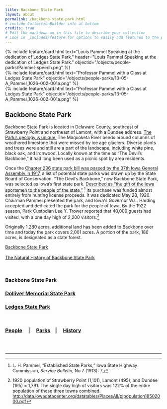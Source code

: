 ```yaml
---
title: Backbone State Park
layout: about
permalink: /backbone-state-park.html
# include CollectionBuilder info at bottom
credits: true
# Edit the markdown on in this file to describe your collection
# Look in _includes/feature for options to easily add features to the page
---
```


<div class="card-group">
   <div card>
{% include feature/card.html text="Louis Pammel Speaking at the dedication of Ledges State Park." header="Louis Pammel Speaking at the dedication of Ledges State Park." objectid="/objects/people-parks/Pammel-speech.png" %}
   </div>
        <div card>
{% include feature/card.html text="Professor Pammel with a Class at Ledges State Park" objectid="/objects/people-parks/13-05-A_Pammel_1026-002-001a.png" %}
        </div>
            <div card>
{% include feature/card.html text="Professor Pammel with a Class at Ledges State Park" objectid="/objects/people-parks/13-05-A_Pammel_1026-002-001a.png" %}
            </div>
</div>


## Backbone State Park

Backbone State Park is located in Delaware County, southeast of Strawberry Point and northeast of Lamont, with a Dundee address. <a href="https://www.iihr.uiowa.edu/igs/publications/uploads/GSI-061.pdf">The Park’s geology is unique.</a> The Maquoketa River bends around columns of weathered limestone that were missed by ice age glaciers. Diverse plants and trees were and still are a part of the landscape, including white pine, black oak, and ironwood. Locally known at the time as “The Devil’s Backbone,” it had long been used as a picnic spot by area residents.

Once the <a href="https://archive.org/stream/iowaparksconserv00iowarich#page/7/mode/1up">Chapter 236 state park bill was passed by the 37th Iowa General Assembly in 1917,</a> a list of potential state parks was drawn up by the State Board of Conservation. “The Devil’s Backbone,” now Backbone State Park, was selected as Iowa’s first state park. <a href="https://archive.org/stream/iowaparksconserv00iowarich#page/n13/mode/2up">Described as “the gift of the Iowa sportsmen to the people of the state,”</a> [^1] its purchase was funded almost entirely from hunting license proceeds. It was dedicated May 28, 1920. Chairman Pammel presented the park, and Iowa's Governor W.L. Harding accepted and dedicated the park for the people of Iowa. By the 1922 season, Park Custodian Lee Y. Trower reported that 40,000 guests had visited, with a one day high of 2,200 visitors.[^2]

Originally 1,280 acres, additional land has been added to Backbone over time and today the park covers 2,001 acres. A portion of the park, 186 acres, is designated as a state forest.

<a href="http://www.iowadnr.gov/Places-to-Go/State-Parks/Iowa-State-Parks/ParkDetails/ParkID/610105">Backbone State Park</a>
<br>
<br>
<a href="https://www.iihr.uiowa.edu/igs/publications/uploads/GSI-061.pdf">The Natural History of Backbone State Park</a>


<br>

### Backbone State Park
### <a href="/dolliver-memorial-state-park.html">Dolliver Memorial State Park</a>
### <a href="/ledges-state-park.html">Ledges State Park</a>
<br>

### <a href="/people-overview.html">People</a> &nbsp; &nbsp; | &nbsp; &nbsp; <a href="state-parks-overview.html">Parks</a> &nbsp; &nbsp;| &nbsp; &nbsp; <a href="/history-overview.html">History</a>

<br>
<br>


***
[^1]: L. H. Pammel, “Established State Parks,” Iowa State Highway Commission, <i>Service Bulletin</i>, No 7 (1913): 7.
[^2]: 1920 population of Strawberry Point (1,101), Lamont (495), and Dundee (195) = 1,791. The single day high of visitors was 122% of the entire population of these three towns combined. <a href="http://data.iowadatacenter.org/datatables/PlacesAll/plpopulation18502000.pdf">http://data.iowadatacenter.org/datatables/PlacesAll/plpopulation18502000.pdf</a>

